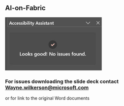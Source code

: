 ## AI-on-Fabric  
![alt text](<../Images/Accessibility Checked.jpg>)

### For issues downloading the slide deck contact Wayne.wilkerson@microsoft.com  
or 
for link to the original Word documents
